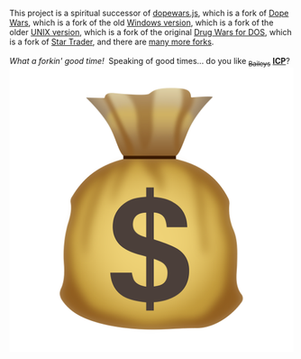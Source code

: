 This project is a spiritual successor of <a href="https://github.com/316k/DopeWars.js/" target="_blank">dopewars.js</a>, which is a fork of <a href="http://www.dopewars.com" target="_blank">Dope Wars</a>, which is a fork of the old <a href="https://www.abandonwaredos.com/abandonware-game.php?abandonware=Dope+Wars&gid=2067#iDownload" target="_blank">Windows version</a>, which is a fork of the older <a href="https://dopewars.sourceforge.io" target="_blank">UNIX version</a>, which is a fork of the original <a href="https://www.dosgamesarchive.com/play/drugwars" target="_blank">Drug Wars for DOS</a>, which is a fork of <a href="https://en.wikipedia.org/wiki/Star_Trader" target="_blank">Star Trader</a>, and there are <a href="https://en.wikipedia.org/wiki/Drug_Wars_(video_game)" target="_blank">many more forks</a>.
<br /><br />
*What a forkin' good time!*&nbsp;&nbsp;Speaking of good times... do you like <sub>~~Baileys~~</sub> <a href="https://23mjo-tyaaa-aaaad-qdt5a-cai.ic.fleek.co/" target="_blank">**ICP**</a>?
![COINWAR](/img/1024.png)
